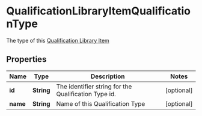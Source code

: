 

# QualificationLibraryItemQualificationType

The type of this [Qualification Library Item](https://developers.intellihr.io/docs/v1/)

## Properties

| Name | Type | Description | Notes |
|------------ | ------------- | ------------- | -------------|
|**id** | **String** | The identifier string for the Qualification Type id. |  [optional] |
|**name** | **String** | Name of this Qualification Type |  [optional] |




